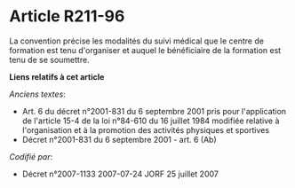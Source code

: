 # Article R211-96

La convention précise les modalités du suivi médical que le centre de formation est tenu d'organiser et auquel le
bénéficiaire de la formation est tenu de se soumettre.

**Liens relatifs à cet article**

_Anciens textes_:

  - Art. 6 du décret n°2001-831 du 6 septembre 2001 pris pour l'application de l'article 15-4 de la loi n°84-610 du 16 juillet 1984 modifiée relative à l'organisation et à la promotion des activités physiques et sportives
  - Décret n°2001-831 du 6 septembre 2001 - art. 6 (Ab)

_Codifié par_:

  - Décret n°2007-1133 2007-07-24 JORF 25 juillet 2007
